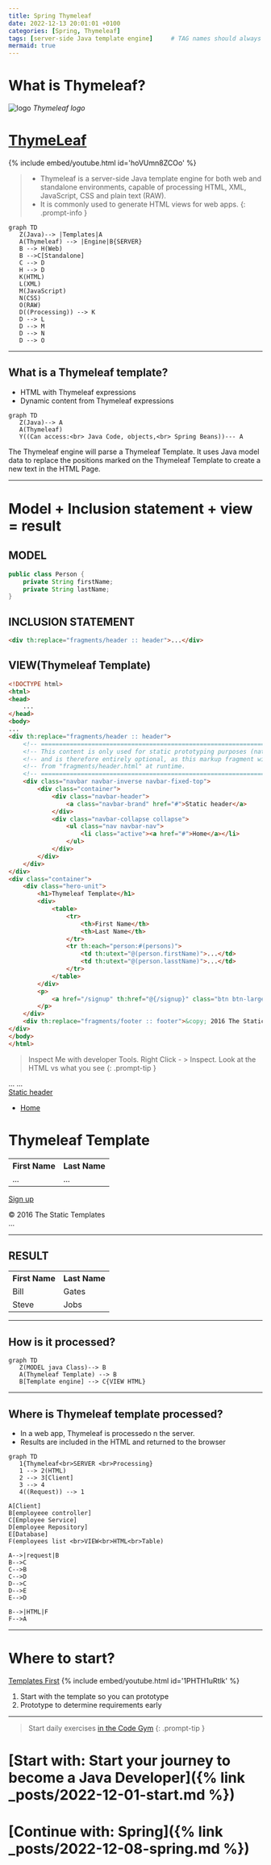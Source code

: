 ```yaml
---
title: Spring Thymeleaf
date: 2022-12-13 20:01:01 +0100
categories: [Spring, Thymeleaf]
tags: [server-side Java template engine]     # TAG names should always be lowercase
mermaid: true
---
```

# What is Thymeleaf?
![logo](https://raw.githubusercontent.com/thymeleaf/thymeleaf-org/main/artwork/thymeleaf%202016/thymeleaf_logo_white.png)
_Thymeleaf logo_

# [ThymeLeaf](https://www.youtube.com/watch?v=hoVUmn8ZCOo "TUTORIAL")

{% include embed/youtube.html id='hoVUmn8ZCOo' %}



> * Thymeleaf is a server-side Java template engine for both web and standalone environments, capable of processing HTML, XML, JavaScript, CSS and plain text (RAW).
> * It is commonly used to generate HTML views for web apps.
{: .prompt-info }

```mermaid
graph TD
   Z(Java)--> |Templates|A
   A(Thymeleaf) --> |Engine|B{SERVER}
   B --> H(Web)
   B -->C[Standalone] 
   C --> D
   H --> D
   K(HTML)
   L(XML)
   M(JavaScript)
   N(CSS)
   O(RAW)
   D((Processing)) --> K
   D --> L
   D --> M
   D --> N
   D --> O
```
---
## What is a Thymeleaf template?
- HTML with Thymeleaf expressions
- Dynamic content from Thymeleaf expressions
```mermaid
graph TD
   Z(Java)--> A
   A(Thymeleaf)
   Y((Can access:<br> Java Code, objects,<br> Spring Beans))--- A
```

The Thymeleaf engine will parse a Thymeleaf Template.
It uses Java model data to replace the positions marked on the Thymeleaf Template to create a new text in the HTML Page.

---
# Model + Inclusion statement + view = result

## MODEL
```java
public class Person {
    private String firstName;
    private String lastName;
}
```

## INCLUSION STATEMENT
```html
<div th:replace="fragments/header :: header">...</div>
```

## VIEW(Thymeleaf Template)
```html
<!DOCTYPE html>
<html>
<head>
    ...
</head>
<body>
...
<div th:replace="fragments/header :: header">
    <!-- ============================================================================ -->
    <!-- This content is only used for static prototyping purposes (natural templates)-->
    <!-- and is therefore entirely optional, as this markup fragment will be included -->
    <!-- from "fragments/header.html" at runtime.                                     -->
    <!-- ============================================================================ -->
    <div class="navbar navbar-inverse navbar-fixed-top">
        <div class="container">
            <div class="navbar-header">
                <a class="navbar-brand" href="#">Static header</a>
            </div>
            <div class="navbar-collapse collapse">
                <ul class="nav navbar-nav">
                    <li class="active"><a href="#">Home</a></li>
                </ul>
            </div>
        </div>
    </div>
</div>
<div class="container">
    <div class="hero-unit">
        <h1>Thymeleaf Template</h1>
        <div>
            <table>
                <tr>
                    <th>First Name</th>
                    <th>Last Name</th>
                </tr>
                <tr th:each="person:#(persons)">
                    <td th:utext="@(person.firstName)">...</td>
                    <td th:utext="@(person.lasstName)">...</td>
                </tr>
            </table>
        </div>
        <p>
            <a href="/signup" th:href="@{/signup}" class="btn btn-large btn-success">Sign up</a>
        </p>
    </div>
    <div th:replace="fragments/footer :: footer">&copy; 2016 The Static Templates</div>
</div>
</body>
</html>
```

> Inspect Me with developer Tools.
> Right Click - > Inspect.
> Look at the HTML vs what you see
{: .prompt-tip }

<!DOCTYPE html>
<html>
  <head>
    ...
  </head>
  <body>
    ...
    <div th:replace="fragments/header :: header">
      <!-- ============================================================================ -->
      <!-- This content is only used for static prototyping purposes (natural templates)-->
      <!-- and is therefore entirely optional, as this markup fragment will be included -->
      <!-- from "fragments/header.html" at runtime.                                     -->
      <!-- ============================================================================ -->
      <div class="navbar navbar-inverse navbar-fixed-top">
        <div class="container">
          <div class="navbar-header">
            <a class="navbar-brand" href="#">Static header</a>
          </div>
          <div class="navbar-collapse collapse">
            <ul class="nav navbar-nav">
              <li class="active"><a href="#">Home</a></li>
            </ul>
          </div>
        </div>
      </div>
    </div>
    <div class="container">
      <div class="hero-unit">
        <h1>Thymeleaf Template</h1>
						<div>
							<table>
								<tr>
									<th>First Name</th>
									<th>Last Name</th>
								</tr>
<!--=====================Thymeleaf injected table==================== -->
								<tr th:each ="person:#(persons)">
									<td th:utext="@(person.firstName)">...</td>
									<td th:utext="@(person.lasstName)">...</td>
<!--=========================================================== -->
								</tr>
							</table>
		  </div>
        <p>
          <a href="/signup" th:href="@{/signup}" class="btn btn-large btn-success">Sign up</a>
        </p>
      </div>
      <div th:replace="fragments/footer :: footer">&copy; 2016 The Static Templates</div>
    </div>
    ...
  </body>
</html>

---
## RESULT
<div>
							<table>
								<tr>
									<th>First Name</th>
									<th>Last Name</th>
								</tr>
								<tr>
									<td>Bill</td>
									<td>Gates</td>
								</tr>
								<tr>
									<td>Steve</td>
									<td>Jobs</td>
								</tr>
							</table>
		  </div>
		  
---

## How is it processed?

```mermaid
graph TD
   Z(MODEL java Class)--> B
   A(Thymeleaf Template) --> B
   B[Template engine] --> C{VIEW HTML}
```

---
## Where is Thymeleaf template processed?
* In a web app, Thymeleaf is processedo n the server.
* Results are included in the HTML and returned to the browser

```mermaid
graph TD
   1{Thymeleaf<br>SERVER <br>Processing}
   1 --> 2(HTML)
   2 --> 3[Client]
   3 --> 4
   4((Request)) --> 1
   
A[Client]
B[employeee controller]
C[Employee Service]
D[employee Repository]
E[Database]
F(employees list <br>VIEW<br>HTML<br>Table)

A-->|request|B
B-->C
C-->B
C-->D
D-->C
D-->E
E-->D

B-->|HTML|F
F-->A

```

---
# Where to start?
[Templates First](https://www.youtube.com/watch?v=1PHTH1uRtlk)
{% include embed/youtube.html id='1PHTH1uRtlk' %}

1. Start with the template so you can prototype
2. Prototype to determine requirements early

***
> Start daily exercises [in the Code Gym](https://codegym.cc/)
{: .prompt-tip }

# [Start with: Start your journey to become a Java Developer]({% link _posts/2022-12-01-start.md %})
# [Continue with: Spring]({% link _posts/2022-12-08-spring.md %})
